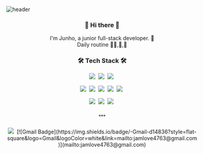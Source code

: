 ![header](https://capsule-render.vercel.app/api?type=slice&color=auto&height=300&section=header&text=zzun_ho9&fontSize=90)

<h3 align=center>👋 Hi there 👋</h3>
<p align=center>I'm Junho, a junior full-stack developer. 🌱<br/>
Daily routine 👨‍💻,🍚,🛌</p>

<h3 align=center>🛠 Tech Stack 🛠</h3>

<p align=center>
<img src="https://img.shields.io/badge/Java-007396?style=for-the-badge&logo=Java&logoColor=white"/>&nbsp
<img src="https://img.shields.io/badge/JavaScript-F7DF1E?style=for-the-badge&logo=JavaScript&logoColor=white"/>&nbsp
<img src="https://img.shields.io/badge/Spring-6DB33F?style=for-the-badge&logo=Spring&logoColor=white"/>&nbsp
</p>

<p align=center>
<img src="https://img.shields.io/badge/Python-3766AB?style=flat-square&logo=Python&logoColor=white"/>&nbsp
<img src="https://img.shields.io/badge/C++-00599C?style=flat-square&logo=C++&logoColor=white"/>&nbsp
<img src="https://img.shields.io/badge/Oracle-F80000?style=flat-square&logo=Oracle&logoColor=white"/>&nbsp
<img src="https://img.shields.io/badge/MariaDB-003545?style=flat-square&logo=MariaDB&logoColor=white"/>&nbsp
<img src="https://img.shields.io/badge/MySQL-4479A1?style=flat-square&logo=MySQL&logoColor=white"/>&nbsp
</p>

<p align=center>
<img src="https://img.shields.io/badge/Docker-2496ED?style=flat-square&logo=Docker&logoColor=white"/>&nbsp
<img src="https://img.shields.io/badge/Git-F05032?style=flat-square&logo=Git&logoColor=white"/>&nbsp
<img src="https://img.shields.io/badge/GitHub-181717?style=flat-square&logo=GitHub&logoColor=white"/>&nbsp
</p>

<h3 align=center>˚˚˚</h3>
<p align=center>
<img src="https://img.shields.io/badge/Instagram-E4405F?style=flat-square&logo=Instagram&logoColor=white"/>&nbsp
[![Gmail Badge](https://img.shields.io/badge/-Gmail-d14836?style=flat-square&logo=Gmail&logoColor=white&link=mailto:jamlove4763@gmail.com)](mailto:jamlove4763@gmail.com)
</p>

